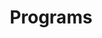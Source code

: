 ---
layout: category
title: "Programs"
description: "Description of Project #2"
header-img: "img/programs-bg.jpeg"
category: program
---